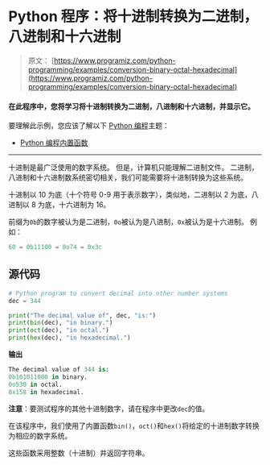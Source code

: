 # Python 程序：将十进制转换为二进制，八进制和十六进制

> 原文： [https://www.programiz.com/python-programming/examples/conversion-binary-octal-hexadecimal](https://www.programiz.com/python-programming/examples/conversion-binary-octal-hexadecimal)

#### 在此程序中，您将学习将十进制转换为二进制，八进制和十六进制，并显示它。

要理解此示例，您应该了解以下 [Python 编程](/python-programming "Python tutorial")主题：

*   [Python 编程内置函数](/python-programming/built-in-function)

* * *

十进制是最广泛使用的数字系统。 但是，计算机只能理解二进制文件。 二进制，八进制和十六进制数系统密切相关，我们可能需要将十进制转换为这些系统。

十进制以 10 为底（十个符号 0-9 用于表示数字），类似地，二进制以 2 为底，八进制以 8 为底，十六进制为 16。

前缀为`0b`的数字被认为是二进制，`0o`被认为是八进制，`0x`被认为是十六进制。 例如：

```py
60 = 0b11100 = 0o74 = 0x3c 
```

## 源代码

```py
# Python program to convert decimal into other number systems
dec = 344

print("The decimal value of", dec, "is:")
print(bin(dec), "in binary.")
print(oct(dec), "in octal.")
print(hex(dec), "in hexadecimal.") 
```

**输出**

```py
The decimal value of 344 is:
0b101011000 in binary.
0o530 in octal.
0x158 in hexadecimal.

```

**注意**：要测试程序的其他十进制数字，请在程序中更改`dec`的值。

在该程序中，我们使用了内置函数`bin()`，`oct()`和`hex()`将给定的十进制数字转换为相应的数字系统。

这些函数采用整数（十进制）并返回字符串。